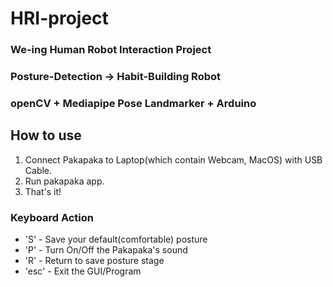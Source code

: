 # HRI-project

### We-ing Human Robot Interaction Project

### Posture-Detection -> Habit-Building Robot

### openCV + Mediapipe Pose Landmarker + Arduino

## How to use

1. Connect Pakapaka to Laptop(which contain Webcam, MacOS) with USB Cable.
2. Run pakapaka app.
3. That's it!

### Keyboard Action

- 'S' - Save your default(comfortable) posture
- 'P' - Turn On/Off the Pakapaka's sound
- 'R' - Return to save posture stage
- 'esc' - Exit the GUI/Program
